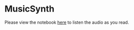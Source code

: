 # MusicSynth

Please view the notebook <a href="http://nbviewer.jupyter.org/github/KrnTneja/MusicSynth/blob/master/Music%20Synthesis%20with%20FS.ipynb">here</a> to listen the audio as you read.

